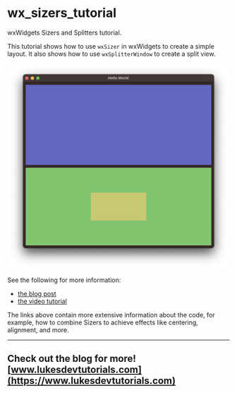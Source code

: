 # wx_sizers_tutorial
wxWidgets Sizers and Splitters tutorial. 

This tutorial shows how to use `wxSizer` in wxWidgets to create a simple layout. It also shows how to use `wxSplitterWindow` to create a split view.

![Sizers](/app.png)

See the following for more information:
- [the blog post](https://www.lukesdevtutorials.com/post/wxwidgets-layout-basics/)
- [the video tutorial](https://www.youtube.com/watch?v=kPB5Y6ef9dw)

The links above contain more extensive information about the code, for example, how to combine Sizers to achieve effects like centering, alignment, and more.

---
Check out the blog for more! [www.lukesdevtutorials.com](https://www.lukesdevtutorials.com)
---

